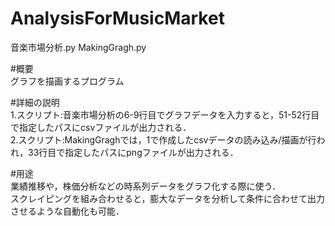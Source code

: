 # AnalysisForMusicMarket
音楽市場分析.py
MakingGragh.py

#概要<br>
グラフを描画するプログラム

#詳細の説明<br>
1.スクリプト:音楽市場分析の6-9行目でグラフデータを入力すると，51-52行目で指定したパスにcsvファイルが出力される．<br>
2.スクリプト:MakingGraghでは，1で作成したcsvデータの読み込み/描画が行われ，33行目で指定したパスにpngファイルが出力される．

#用途<br>
業績推移や，株価分析などの時系列データをグラフ化する際に使う．<br>
スクレイピングを組み合わせると，膨大なデータを分析して条件に合わせて出力させるような自動化も可能．
